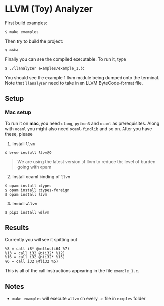 # LLVM (Toy) Analyzer

First build examples:

```
$ make examples
```

Then try to build the project:

```
$ make
```

Finally you can see the compiled executable. To run it, type

```
$ ./llanalyzer examples/example_1.bc
```

You should see the example 1 llvm module being dumped onto the terminal. Note that `llanalyzer` need to take in an LLVM ByteCode-format file.

## Setup

### Mac setup

To run it on **mac**, you need `clang`, `python3` and `ocaml` as prerequisites. Along with `ocaml` you might also need `ocaml-findlib` and so on. After you have these, please

1. Install `llvm`

```
$ brew install llvm@9
```

> We are using the latest version of llvm to reduce the level of burden going with opam

2. Install ocaml binding of `llvm`

```
$ opam install ctypes
$ opam install ctypes-foreign
$ opam install llvm
```

3. Install `wllvm`

```
$ pip3 install wllvm
```

## Results

Currently you will see it spitting out

```
%8 = call i8* @malloc(i64 %7)
%13 = call i32 @g(i32* %12)
%16 = call i32 @h(i32* %15)
%6 = call i32 @f(i32 %5)
```

This is all of the call instructions appearing in the file `example_1.c`.

## Notes

- `make examples` will execute `wllvm` on every `.c` file in `exmples` folder
